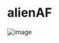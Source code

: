 # alienAF
![image](https://github.com/user-attachments/assets/a1bb362c-6494-4b2f-95cd-fbe93032628f)
